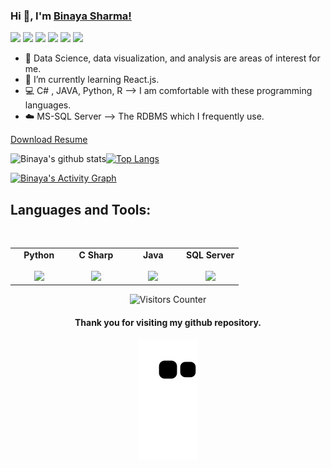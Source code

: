 ### Hi 👋,  I'm [Binaya Sharma!](https://sharmabinaya.com.np/) 

<!-- <p>
    <a href="mailto:mebinayasharma@gmail.com"><img src="https://img.shields.io/badge/Email-%23E4405F.svg?&style=for-the-badge&logo=gmail&logoColor=white" height=25></a>
  <a href="https://twitter.com/binayasharma_"><img src="https://img.shields.io/badge/twitter-%231DA1F2.svg?&style=for-the-badge&logo=twitter&logoColor=white" height=25></a>
  <a href="https://www.linkedin.com/in/binayasharma/"><img src="https://img.shields.io/badge/linkedin-%230077B5.svg?&style=for-the-badge&logo=linkedin&logoColor=white" height=25></a>
  <a href="https://www.instagram.com/sbinaya_/"><img src="https://img.shields.io/badge/instagram-%23E4405F.svg?&style=for-the-badge&logo=instagram&logoColor=white" height=25></a>
  <a href="https://sharmabinaya.com.np"><img src="https://img.shields.io/badge/website-25D366?style=for-the-badge&logo=website&logoColor=white" height=25></a>
</p> -->
<p>
<p align="left">

<a href = "https://www.linkedin.com/in/binayasharma/"><img src="https://img.icons8.com/fluent/48/000000/linkedin.png"/></a>
<a href = "https://twitter.com/binayasharma_"><img src="https://img.icons8.com/fluent/48/000000/twitter.png"/></a>
<a href = "https://www.instagram.com/sbinaya_/"><img src="https://img.icons8.com/fluent/48/000000/instagram-new.png"/></a>
<a href = "https://www.youtube.com/channel/"><img src="https://img.icons8.com/color/48/000000/youtube-play.png"/></a>
<a href="mailto:mebinayasharma@gmail.com"><img src="https://image.similarpng.com/very-thumbnail/2021/09/Gmail-icon-design-template-on-transparent-background-PNG.png"></a>
<a href="https://sharmabinaya.com.np"><img src="https://img.shields.io/badge/website-25D366?style=for-the-badge&logo=website&logoColor=white" height=25></a>
</p>
    </p>

- 👀 Data Science, data visualization, and analysis are areas of interest for me.
- 🌱 I’m currently learning React.js.
- 💻 C# , JAVA, Python, R --> I am comfortable with these programming languages. 
- ☁️ MS-SQL Server --> The RDBMS which I frequently use.
<!--- - 💞️ I’m looking to collaborate on ... --->


[Download Resume](https://sharmabinaya.com.np/)

<!-- ![Binaya's GitHub stats](https://github-readme-stats.vercel.app/api?username=mebinaya&show_icons=true&theme=radical) -->

<!-- [![Top Langs](https://github-readme-stats.vercel.app/api/top-langs/?username=mebinaya&layout=compact)](https://github.com/mebinaya/github-readme-stats) -->

![Binaya's github stats](https://github-readme-stats.vercel.app/api?username=mebinaya&count_private=true&show_icons=true&theme=radical)<a href="https://github.com/mebinaya">[![Top Langs](https://github-readme-stats.vercel.app/api/top-langs/?username=mebinaya&layout=compact&theme=dark)](https://github.com/mebinaya)</a>

<a href="https://github.com/mebinaya/github-readme-activity-graph"><img alt="Binaya's Activity Graph" src="https://activity-graph.herokuapp.com/graph?username=mebinaya&bg_color=0D1117&color=5BCDEC&line=5BCDEC&point=FFFFFF&hide_border=true" /></a>

## Languages and Tools:
<br/>
<center>
<table>
<tbody align="center">
   
<td align="center" width="25%">
<span><b><center>Python</center></b></span><br/> 
<img height=75px src="https://img.icons8.com/color/2x/python.png"> 
</td>

<td align="center" width="25%">
<span><b><center>C Sharp</center></b></span><br/> 
<img height=75px src="https://seeklogo.com/images/C/c-sharp-c-logo-02F17714BA-seeklogo.com.png"> 
</td>
     
     
  <td align="center" width="25%">
<span><b><center>Java</center></b></span><br/> 
<img height=75px src="https://seeklogo.com/images/J/java-logo-7833D1D21A-seeklogo.com.png"> 
</td>
     
 <td align="center" width="25%">
<span><b><center>SQL Server</center></b></span><br/> 
<img height=75px src="https://seeklogo.com/images/M/microsoft-sql-server-logo-96AF49E2B3-seeklogo.com.png"> 
</td>
         
   



</tbody>
</table>

<img src="https://visitor-badge.glitch.me/badge?page_id=mebinaya.mebinaya" alt="Visitors Counter">
    
#### <p align="center"> Thank you for visiting my github repository. </p>

<!--     https://dev.to/mishmanners/how-to-enable-github-actions-on-your-profile-readme-for-a-contribution-graph-4l66 -->
<p align="center">
  <img src="https://github.com/mebinaya/mebinaya/raw/output/github-contribution-grid-snake.svg" alt="snake"></center>
</p>
